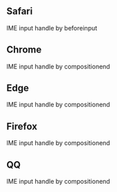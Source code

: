 ## Safari

IME input handle by beforeinput

## Chrome

IME input handle by compositionend

## Edge

IME input handle by compositionend

## Firefox

IME input handle by compositionend

## QQ

IME input handle by compositionend
